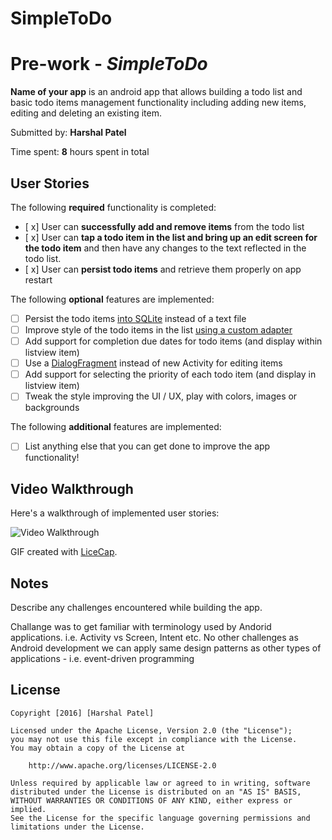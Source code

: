 # SimpleToDo
# Pre-work - *SimpleToDo*

**Name of your app** is an android app that allows building a todo list and basic todo items management functionality including adding new items, editing and deleting an existing item.

Submitted by: **Harshal Patel**

Time spent: **8** hours spent in total

## User Stories

The following **required** functionality is completed:

* [ x] User can **successfully add and remove items** from the todo list
* [ x] User can **tap a todo item in the list and bring up an edit screen for the todo item** and then have any changes to the text reflected in the todo list.
* [ x] User can **persist todo items** and retrieve them properly on app restart

The following **optional** features are implemented:

* [ ] Persist the todo items [into SQLite](http://guides.codepath.com/android/Persisting-Data-to-the-Device#sqlite) instead of a text file
* [ ] Improve style of the todo items in the list [using a custom adapter](http://guides.codepath.com/android/Using-an-ArrayAdapter-with-ListView)
* [ ] Add support for completion due dates for todo items (and display within listview item)
* [ ] Use a [DialogFragment](http://guides.codepath.com/android/Using-DialogFragment) instead of new Activity for editing items
* [ ] Add support for selecting the priority of each todo item (and display in listview item)
* [ ] Tweak the style improving the UI / UX, play with colors, images or backgrounds

The following **additional** features are implemented:

* [ ] List anything else that you can get done to improve the app functionality!

## Video Walkthrough 

Here's a walkthrough of implemented user stories:

<img src='http://i.imgur.com/link/to/your/gif/file.gif' title='Video Walkthrough' width='' alt='Video Walkthrough' />

GIF created with [LiceCap](http://www.cockos.com/licecap/).

## Notes

Describe any challenges encountered while building the app.

Challange was to get familiar with terminology used by Andorid applications. i.e. Activity vs Screen, Intent etc. No other challenges as Android development 
we can apply same design patterns as other types of applications - i.e. event-driven programming 

## License

    Copyright [2016] [Harshal Patel]

    Licensed under the Apache License, Version 2.0 (the "License");
    you may not use this file except in compliance with the License.
    You may obtain a copy of the License at

        http://www.apache.org/licenses/LICENSE-2.0

    Unless required by applicable law or agreed to in writing, software
    distributed under the License is distributed on an "AS IS" BASIS,
    WITHOUT WARRANTIES OR CONDITIONS OF ANY KIND, either express or implied.
    See the License for the specific language governing permissions and
    limitations under the License.
